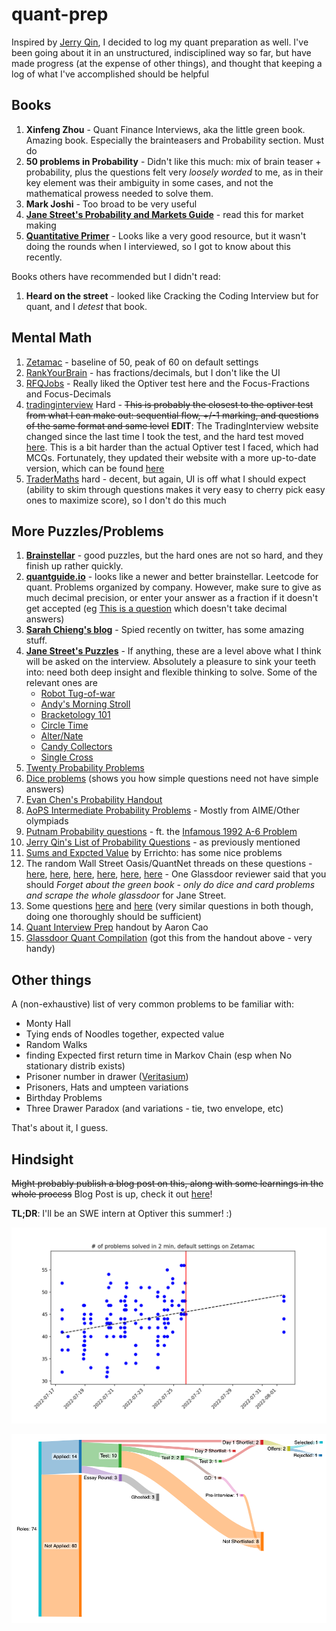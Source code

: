 # quant-prep

Inspired by [Jerry Qin](https://jerryqin.com), I decided to log my quant preparation as well. I've been going about it in an unstructured, indisciplined way so far, but have made progress (at the expense of other things), and thought that keeping a log of what I've accomplished should be helpful

## Books

1. **Xinfeng Zhou** - Quant Finance Interviews, aka the little green book. Amazing book. Especially the brainteasers and Probability section. Must do
2. **50 problems in Probability** - Didn't like this much: mix of brain teaser + probability, plus the questions felt very _loosely worded_ to me, as in their key element was their ambiguity in some cases, and not the mathematical prowess needed to solve them.
3. **Mark Joshi** - Too broad to be very useful
4. **[Jane Street's Probability and Markets Guide](https://www.janestreet.com/probability-markets/)** - read this for market making
5. **[Quantitative Primer](https://github.com/dwcoder/QuantitativePrimer/tree/master)** - Looks like a very good resource, but it wasn't doing the rounds when I interviewed, so I got to know about this recently.

Books others have recommended but I didn't read:
1. **Heard on the street** - looked like Cracking the Coding Interview but for quant, and I _detest_ that book.

## Mental Math

1. [Zetamac](https://arithmetic.zetamac.com) - baseline of 50, peak of 60 on default settings
2. [RankYourBrain](https://rankyourbrain.com/mental-math/) - has fractions/decimals, but I don't like the UI
3. [RFQJobs](https://rfqjobs.com/practice/math/) - Really liked the Optiver test here and the Focus-Fractions and Focus-Decimals
4. [tradinginterview](https://www.tradinginterview.com/courses/mental-arithmetic/quizzes/quiz-hard-arithmetic/) Hard - ~~This is probably the closest to the optiver test from what I can make out: sequential flow, +/-1 marking, and questions of the same format and same level~~ **EDIT**: The TradingInterview website changed since the last time I took the test, and the hard test moved [here](https://www.tradinginterview.com/courses/mental-arithmetic/quizzes/preset-hard-arithmetic/). This is a bit harder than the actual Optiver test I faced, which had MCQs. Fortunately, they updated their website with a more up-to-date version, which can be found [here](https://www.tradinginterview.com/courses/mental-arithmetic/quizzes/optiver-math-test/)
5. [TraderMaths](https://www.tradermaths.com/math-tests) hard - decent, but again, UI is off what I should expect (ability to skim through questions makes it very easy to cherry pick easy ones to maximize score), so I don't do this much

## More Puzzles/Problems

1. **[Brainstellar](https://brainstellar.com)** - good puzzles, but the hard ones are not so hard, and they finish up rather quickly.
2. **[quantguide.io](http://quantguide.io/)** - looks like a newer and better brainstellar. Leetcode for quant. Problems organized by company. However, make sure to give as much decimal precision, or enter your answer as a fraction if it doesn't get accepted (eg [This is a question](https://www.quantguide.io/questions/car-question-i) which doesn't take decimal answers)
3. **[Sarah Chieng's blog](https://milksandmatcha.notion.site/Free-Trading-Resources-v2-4456ae906000487181f3486dbd0dd631)** - Spied recently on twitter, has some amazing stuff.
4. **[Jane Street's Puzzles](https://www.janestreet.com/puzzles/archive/index.html)** - If anything, these are a level above what I think will be asked on the interview. Absolutely a pleasure to sink your teeth into: need both deep insight and flexible thinking to solve. Some of the relevant ones are
    * [Robot Tug-of-war](https://www.janestreet.com/puzzles/robot-tug-of-war-index/)
    * [Andy's Morning Stroll](https://www.janestreet.com/puzzles/current-puzzle/)
    * [Bracketology 101](https://www.janestreet.com/puzzles/bracketology-101-index/)
    * [Circle Time](https://www.janestreet.com/puzzles/circle-time-index/)
    * [Alter/Nate](https://www.janestreet.com/puzzles/alter-nate-index/)
    * [Candy Collectors](https://www.janestreet.com/puzzles/candy-collectors-index/)
    * [Single Cross](https://www.janestreet.com/puzzles/single-cross-index/)
5. [Twenty Probability Problems](https://www.math.ucdavis.edu/~gravner/MAT135A/resources/chpr.pdf)
6. [Dice problems](https://www.karlin.mff.cuni.cz/~nagy/NMSA202/dice1.pdf) (shows you how simple questions need not have simple answers)
7. [Evan Chen's Probability Handout](https://web.evanchen.cc/handouts/ProbabilisticMethod/ProbabilisticMethod.pdf)
8. [AoPS Intermediate Probability Problems](https://artofproblemsolving.com/wiki/index.php/Category:Intermediate_Probability_Problems) - Mostly from AIME/Other olympiads
9. [Putnam Probability questions](http://www.math.utoronto.ca/barbeau/putnamprob.pdf) - ft. the [Infamous 1992 A-6 Problem](https://www.youtube.com/watch?v=OkmNXy7er84&ab_channel=3Blue1Brown)
10. [Jerry Qin's List of Probability Questions](https://jerryqin.com/) - as previously mentioned
11. [Sums and Expcted Value](https://codeforces.com/blog/entry/62690) by Errichto: has some nice problems
12. The random Wall Street Oasis/QuantNet threads on these questions - [here](https://quantnet.com/threads/big-list-of-quant-interview-questions-with-answers.36240/), [here](https://quantnet.com/threads/jane-street-interview-questions.3039/), [here](https://quantnet.com/threads/jane-street-capital-second-round-interview.12565/), [here](https://quantnet.com/threads/compilation-of-jane-street-interview-questions.17941/), [here](https://quantnet.com/threads/jane-street-interview-question-needing-help.7591/), [here](https://www.glassdoor.co.in/Interview/Jane-Street-Hong-Kong-Interview-Questions-EI_IE255549.0,11_IL.12,21_IC2308631.htm) - One Glassdoor reviewer said that you should _Forget about the green book - only do dice and card problems and scrape the whole glassdoor_ for Jane Street.
13. Some questions [here](http://williamdemeo.github.io/2014/03/19/probability-quiz/) and [here](https://github.com/ptmminh/quanttest) (very similar questions in both though, doing one thoroughly should be sufficient)
14. [Quant Interview Prep](https://www.math.lsu.edu/~smolinsk/Quant_Interview_Prep.pdf) handout by Aaron Cao
15. [Glassdoor Quant Compilation](https://www.glassdoor.co.in/Interview/quant-interview-questions-SRCH_KO0,5_IP2.htm) (got this from the handout above - very handy)

## Other things

A (non-exhaustive) list of very common problems to be familiar with:
* Monty Hall
* Tying ends of Noodles together, expected value
* Random Walks
* finding Expected first return time in Markov Chain (esp when No stationary distrib exists)
* Prisoner number in drawer ([Veritasium](https://www.youtube.com/watch?v=iSNsgj1OCLA&ab_channel=Veritasium))
* Prisoners, Hats and umpteen variations
* Birthday Problems
* Three Drawer Paradox (and variations - tie, two envelope, etc)

That's about it, I guess.

## Hindsight

~~Might probably publish a blog post on this, along with some learnings in the whole process~~ Blog Post is up, check it out [here](https://aniruddhadeb.com/articles/2022/intern-inferno/)!

**TL;DR**: I'll be an SWE intern at Optiver this summer! :)

![zetamac scores](zetamac_plot.png)

![Intern search](intern-search.png)

